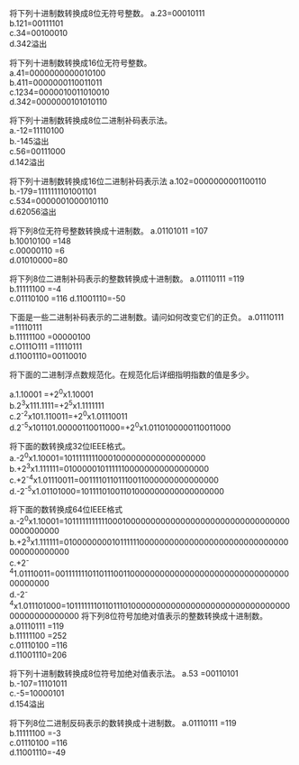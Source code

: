 将下列十进制数转换成8位无符号整数。
a.23=00010111   
b.121=00111101    
c.34=00100010     
d.342溢出

将下列十进制数转换成16位无符号整数。     
a.41=0000000000010100     
b.411=0000000110011011      
c.1234=0000010011010010      
d.342=0000000101010110

将下列十进制数转换成8位二进制补码表示法。   
a.-12=11110100    
b.-145溢出    
c.56=00111000     
d.142溢出

将下列十进制数转换成16位二进制补码表示法
a.102=0000000001100110   
b.-179=1111111101001101    
c.534=0000001000010110      
d.62056溢出

将下列8位无符号整数转换成十进制数。
a.01101011 =107   
b.10010100 =148    
c.00000110 =6    
d.01010000=80    

将下列8位二进制补码表示的整数转换成十进制数。
a.01110111 =119   
b.11111100 =-4  
c.01110100 =116
d.11001110=-50

下面是一些二进制补码表示的二进制数。请问如何改变它们的正负。
a.01110111 =11110111   
b.11111100 =00000100   
c.O111O111 =11110111  
d.11001110=00110010

将下面的二进制浮点数规范化。在规范化后详细指明指数的值是多少。   

a.1.10001 =+2<sup>0</sup>x1.10001   
b.2<sup>3</sup>x111.1111=+2<sup>5</sup>x1.1111111   
c.2<sup>-2</sup>x101.110011=+2<sup>0</sup>x1.01110011    
d.2<sup>-5</sup>x101101.00000110011000=+2<sup>0</sup>x1.0110100000110011000

将下面的数转换成32位IEEE格式。
a.-2<sup>0</sup>x1.10001=10111111110001000000000000000000     
b.+2<sup>3</sup>x1.111111=01000001011111100000000000000000    
c.+2<sup>-4</sup>x1.01110011=00111101101110011000000000000000    
d.-2<sup>-5</sup>x1.01101000=10111101001101000000000000000000

将下面的数转换成64位IEEE格式
a.-2<sup>0</sup>x1.10001=101111111111100010000000000000000000000000000000000000000000   
b.+2<sup>3</sup>x1.111111=010000000010111111000000000000000000000000000000000000000000       
c.+2<sup>-4</sup>1.01110011=001111111011011100110000000000000000000000000000000000000000      
d.-2<sup>-4</sup>x1.011101000=1011111110110111010000000000000000000000000000000000000000000000
将下列8位符号加绝对值表示的整数转换成十进制数。
a.01110111 =119    
b.11111100 =252   
c.01110100 =116    
d.11001110=206

将下列十进制数转换成8位符号加绝对值表示法。
a.53 =00110101    
b.-107=11101011    
c.-5=10000101   
d.154溢出

将下列8位二进制反码表示的数转换成十进制数。
a.01110111 =119    
b.11111100 =-3     
c.01110100 =116    
d.11001110=-49
